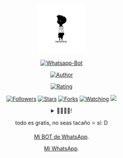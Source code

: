 <p align="center">
<img src="https://raw.githubusercontent.com/Dezkarte/Dezkarte/main/media/img/DezkarteKing.png" width="128" height="128"/>
</p>
<p align="center">
<a href="#"><img title="Whatsapp-Bot" src="https://img.shields.io/badge/Whatsapp Bot-green?colorA=%23ff0000&colorB=%23017e40&style=for-the-badge"></a>
</p>
<p align="center">
<a href="https://github.com/Dezkarte"><img title="Author" src="https://img.shields.io/badge/DEZKARTE-DEV-orange.svg?style=for-the-badge&logo=github"></a>
</p>
<p align="center">
<a href="https://www.codefactor.io/repository/github/dezkarte/dezkarte"><img title="Rating" src="https://www.codefactor.io/repository/github/dezkarte/dezkarte/badge"></a>
</p>
<p align="center">
<a href="https://github.com/dezkarte/followers"><img title="Followers" src="https://img.shields.io/github/followers/dezkarte?color=blue&style=flat-square"></a>
<a href="https://github.com/dezkarte/whatsapp-bot/stargazers/"><img title="Stars" src="https://img.shields.io/github/stars/dezkarte/whatsapp-bot?color=red&style=flat-square"></a>
<a href="https://github.com/dezkarte/whatsapp-bot/network/members"><img title="Forks" src="https://img.shields.io/github/forks/dezkarte/whatsapp-bot?color=red&style=flat-square"></a>
<a href="https://github.com/dezkarte/dezkarte/watchers"><img title="Watching" src="https://img.shields.io/github/watchers/dezkarte/dezkarte?label=Watchers&color=blue&style=flat-square"></a>
<a href="https://hits.seeyoufarm.com"><img src="https://hits.seeyoufarm.com/api/count/incr/badge.svg?url=https%3A%2F%2Fgithub.com%2FDezkarte%2FDezkarte&count_bg=%2379C83D&title_bg=%23555555&icon=probot.svg&icon_color=%2300FF6D&title=hits&edge_flat=false"/></a>
</p>
<div align="center">
<details>
 <summary>🦔🦔🦔🦔!</summary>
 
 [Trakteer](https://trakteer.id/dezkarte)
 
</details>

todo es gratis, no seas tacaño ⭐️ sí: D
<p align="center"><a href="https://wa.me/50662022222?text=%23menu" target="_blank">Mi BOT de WhatsApp</a>.</p>
<p align="center"><a href="https://wa.me/17066666666?text=hi" target="_blank">Mi WhatsApp</a>.</p>
</div>

